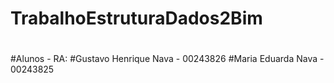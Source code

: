 # TrabalhoEstruturaDados2Bim
#
#Alunos - RA:
#Gustavo Henrique Nava - 00243826
#Maria Eduarda Nava - 00243825    
